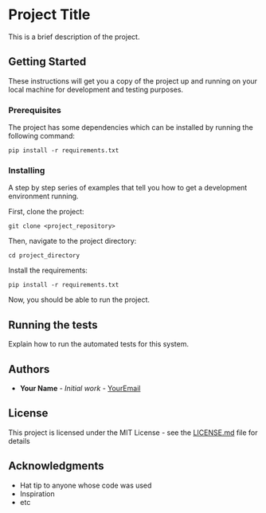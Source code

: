 # Project Title

This is a brief description of the project.

## Getting Started

These instructions will get you a copy of the project up and running on your local machine for development and testing purposes.

### Prerequisites

The project has some dependencies which can be installed by running the following command:

```
pip install -r requirements.txt
```

### Installing

A step by step series of examples that tell you how to get a development environment running.

First, clone the project:

```
git clone <project_repository>
```

Then, navigate to the project directory:

```
cd project_directory
```

Install the requirements:

```
pip install -r requirements.txt
```

Now, you should be able to run the project.

## Running the tests

Explain how to run the automated tests for this system.

## Authors

* **Your Name** - *Initial work* - [YourEmail](mailto:youremail@example.com)

## License

This project is licensed under the MIT License - see the [LICENSE.md](LICENSE.md) file for details

## Acknowledgments

* Hat tip to anyone whose code was used
* Inspiration
* etc
